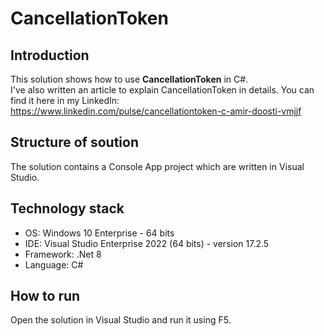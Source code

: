 # CancellationToken

## Introduction
This solution shows how to use **CancellationToken** in C#.  
I've also written an article to explain CancellationToken in details. You can find it here in my LinkedIn:  
https://www.linkedin.com/pulse/cancellationtoken-c-amir-doosti-vmjjf    

## Structure of soution
The solution contains a Console App project which are written in Visual Studio. 

## Technology stack
- OS: Windows 10 Enterprise - 64 bits
- IDE: Visual Studio Enterprise 2022 (64 bits) - version 17.2.5
- Framework: .Net 8
- Language: C#

## How to run
Open the solution in Visual Studio and run it using F5.  
